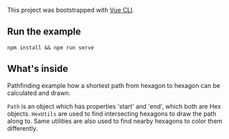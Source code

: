 This project was bootstrapped with [Vue CLI](https://github.com/vuejs/vue-cli).

## Run the example

```shell
npm install && npm run serve
```

## What's inside

Pathfinding example how a shortest path from hexagon to hexagon can be calculated and drawn.

`Path` is an object which has properties 'start' and 'end', which both are Hex objects.
`HexUtils` are used to find intersecting hexagons to draw the path along to. Same utilities
are also used to find nearby hexagons to color them differently.
